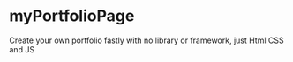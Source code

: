 # myPortfolioPage
Create your own portfolio fastly with no library or framework, just Html CSS and JS

